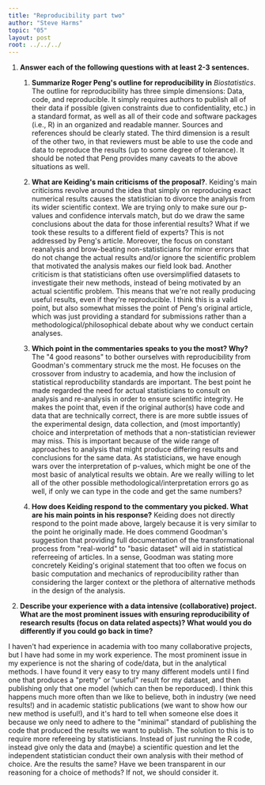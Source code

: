 ```yaml
---
title: "Reproducibility part two"
author: "Steve Harms"
topic: "05"
layout: post
root: ../../../
---
```


1. **Answer each of the following questions with at least 2-3 sentences.**

    1. **Summarize Roger Peng's outline for reproducibility in** *Biostatistics*. 
    The outline for reproducibility has three simple dimensions: Data, code, and reproducible. It simply requires authors to publish all of their data if possible (given constraints due to confidentiality, etc.) in a standard format, as well as all of their code and software packages (i.e., R) in an organized and readable manner. Sources and references should be clearly stated. The third dimension is a result of the other two, in that reviewers must be able to use the code and data to reproduce the results (up to some degree of tolerance). It should be noted that Peng provides many caveats to the above situations as well.
    
    2. **What are Keiding's main criticisms of the proposal?**. 
    Keiding's main criticisms revolve around the idea that simply on reproducing exact numerical results causes the statistician to divorce the analysis from its wider scientific context. We are trying only to make sure our p-values and confidence intervals match, but do we draw the same conclusions about the data for those inferential results? What if we took these results to a different field of experts? This is not addressed by Peng's article. Moreover, the focus on constant reanalysis and brow-beating non-statisticians for minor errors that do not change the actual results and/or ignore the scientific problem that motivated the analysis makes our field look bad.
    Another criticism is that statisticians often use oversimplified datasets to investigate their new methods, instead of being motivated by an actual scientific problem. This means that we're not really producing useful results, even if they're reproducible. I think this is a valid point, but also somewhat misses the point of Peng's original article, which was just providing a standard for submissions rather than a methodological/philosophical debate about why we conduct certain analyses.
    
    3. **Which point in the commentaries speaks to you the most? Why?**
    The "4 good reasons" to bother ourselves with reproducibility from Goodman's commentary struck me the most. He focuses on the crossover from industry to academia, and how the inclusion of statistical reproducbility standards are important. The best point he made regarded the need for actual statisticians to consult on analysis and re-analysis in order to ensure scientific integrity. He makes the point that, even if the original author(s) have code and data that are technically correct, there is are more subtle issues of the experimental design, data collection, and (most importantly) choice and interpretation of methods that a non-statistician reviewer may miss. This is important because of the wide range of approaches to analysis that might produce differing results and conclusions for the same data. As statisticians, we have enough wars over the interpretation of p-values, which might be one of the most basic of analytical results we obtain. Are we really willing to let all of the other possible methodological/interpretation errors go as well, if only we can type in the code and get the same numbers?
    
    4. **How does Keiding respond to the commentary you picked. What are his main points in his response?**
    Keiding does not directly respond to the point made above, largely because it is very similar to the point he originally made. He does commend Goodman's suggestion that providing full documentation of the transformational process from "real-world" to "basic dataset" will aid in statistical referreeing of articles. In a sense, Goodman was stating more concretely Keiding's original statement that too often we focus on basic computation and mechanics of reproducibility rather than considering the larger context or the plethora of alternative methods in the design of the analysis.
    
2. **Describe your experience with a data intensive (collaborative) project. What are the most prominent issues with ensuring reproducibility of research results (focus on data related aspects)? What would you do differently if you could go back in time?**

I haven't had experience in academia with too many collaborative projects, but I have had some in my work experience. The most prominent issue in my experience is not the sharing of code/data, but in the analytical methods. I have found it very easy to try many different models until I find one that produces a "pretty" or "useful" result for my dataset, and then publishing only that one model (which can then be reporduced). I think this happens much more often than we like to believe, both in industry (we need results!) and in academic statistic publications (we want to show how our new method is useful!), and it's hard to tell when someone else does it because we only need to adhere to the "minimal" standard of publishing the code that produced the results we want to publish. The solution to this is to require more refereeing by statisticians. Instead of just running the R code, instead give only the data and (maybe) a scientific question and let the independent statistician conduct their own analysis with their method of choice. Are the results the same? Have we been transparent in our reasoning for a choice of methods? If not, we should consider it.
